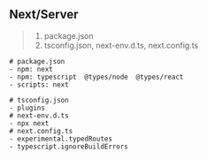 ## Next/Server

> 1. package.json
> 2. tsconfig.json,  next-env.d.ts, next.config.ts

```shell
# package.json
- npm: next
- npm: typescript  @types/node  @types/react
- scripts: next
```

```shell
# tsconfig.json
- plugins
# next-env.d.ts 
- npx next
# next.config.ts
- experimental.typedRoutes
- typescript.ignoreBuildErrors
```

